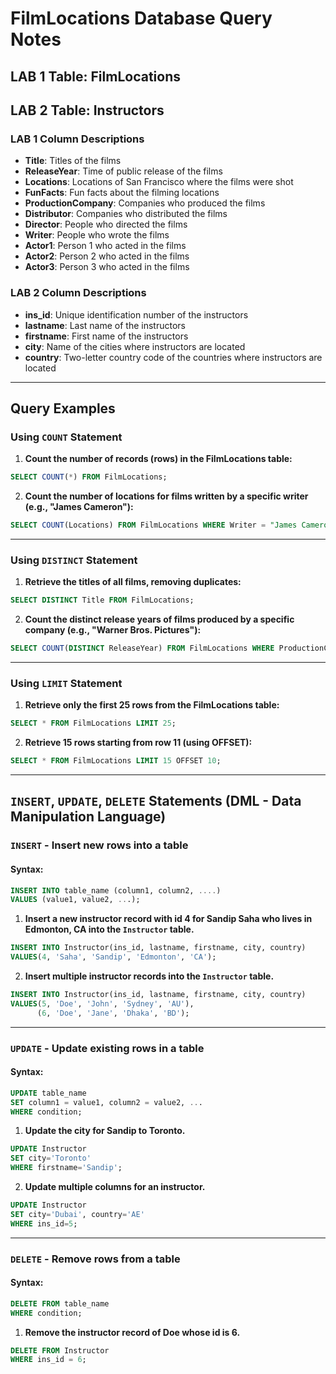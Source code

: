 # FilmLocations Database Query Notes

## LAB 1 Table: FilmLocations
## LAB 2 Table: Instructors

### LAB 1 Column Descriptions
- **Title**: Titles of the films
- **ReleaseYear**: Time of public release of the films
- **Locations**: Locations of San Francisco where the films were shot
- **FunFacts**: Fun facts about the filming locations
- **ProductionCompany**: Companies who produced the films
- **Distributor**: Companies who distributed the films
- **Director**: People who directed the films
- **Writer**: People who wrote the films
- **Actor1**: Person 1 who acted in the films
- **Actor2**: Person 2 who acted in the films
- **Actor3**: Person 3 who acted in the films

### LAB 2 Column Descriptions
- **ins_id**: Unique identification number of the instructors
- **lastname**: Last name of the instructors
- **firstname**: First name of the instructors
- **city**: Name of the cities where instructors are located
- **country**: Two-letter country code of the countries where instructors are located

---

## Query Examples

### Using `COUNT` Statement

1. **Count the number of records (rows) in the FilmLocations table:**
```sql
SELECT COUNT(*) FROM FilmLocations;
```

2. **Count the number of locations for films written by a specific writer (e.g., "James Cameron"):**
```sql
SELECT COUNT(Locations) FROM FilmLocations WHERE Writer = "James Cameron";
```

---

### Using `DISTINCT` Statement

1. **Retrieve the titles of all films, removing duplicates:**
```sql
SELECT DISTINCT Title FROM FilmLocations;
```

2. **Count the distinct release years of films produced by a specific company (e.g., "Warner Bros. Pictures"):**
```sql
SELECT COUNT(DISTINCT ReleaseYear) FROM FilmLocations WHERE ProductionCompany = "Warner Bros. Pictures";
```

---

### Using `LIMIT` Statement

1. **Retrieve only the first 25 rows from the FilmLocations table:**
```sql
SELECT * FROM FilmLocations LIMIT 25;
```

2. **Retrieve 15 rows starting from row 11 (using OFFSET):**
```sql
SELECT * FROM FilmLocations LIMIT 15 OFFSET 10;
```

---

## `INSERT`, `UPDATE`, `DELETE` Statements (DML - Data Manipulation Language)

### `INSERT` - Insert new rows into a table

#### Syntax:
```sql
INSERT INTO table_name (column1, column2, ....)
VALUES (value1, value2, ...);
```

1. **Insert a new instructor record with id 4 for Sandip Saha who lives in Edmonton, CA into the `Instructor` table.**
```sql
INSERT INTO Instructor(ins_id, lastname, firstname, city, country)
VALUES(4, 'Saha', 'Sandip', 'Edmonton', 'CA');
```

2. **Insert multiple instructor records into the `Instructor` table.**
```sql
INSERT INTO Instructor(ins_id, lastname, firstname, city, country)
VALUES(5, 'Doe', 'John', 'Sydney', 'AU'), 
      (6, 'Doe', 'Jane', 'Dhaka', 'BD');
```

---

### `UPDATE` - Update existing rows in a table

#### Syntax:
```sql
UPDATE table_name 
SET column1 = value1, column2 = value2, ...
WHERE condition;
```

1. **Update the city for Sandip to Toronto.**
```sql
UPDATE Instructor 
SET city='Toronto' 
WHERE firstname='Sandip';
```

2. **Update multiple columns for an instructor.**
```sql
UPDATE Instructor 
SET city='Dubai', country='AE' 
WHERE ins_id=5;
```

---

### `DELETE` - Remove rows from a table

#### Syntax:
```sql
DELETE FROM table_name
WHERE condition;
```

1. **Remove the instructor record of Doe whose id is 6.**
```sql
DELETE FROM Instructor
WHERE ins_id = 6;
```
